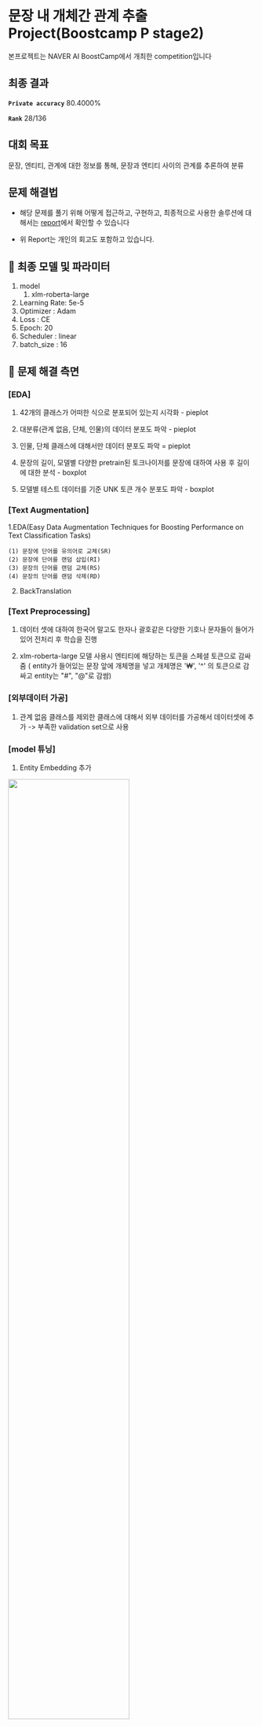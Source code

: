 # 문장 내 개체간 관계 추출 Project(Boostcamp P stage2)
본프로젝트는 NAVER AI BoostCamp에서 개최한 competition입니다

## 최종 결과
**`Private accuracy`** 80.4000%

**`Rank`** 28/136

## 대회 목표
문장, 엔티티, 관계에 대한 정보를 통해, 문장과 엔티티 사이의 관계를 추론하여 분류

## 문제 해결법

- 해당 문제를 풀기 위해 어떻게 접근하고, 구현하고, 최종적으로 사용한 솔루션에 대해서는 [report](https://www.notion.so/P-stage2-KLUE-Wrap-UP-Report-cbc9e97009004e6a89d3e87442a3e575)에서 확인할 수 있습니다

- 위 Report는 개인의 회고도 포함하고 있습니다.


## 📜 최종 모델 및 파라미터
   1. model
        1.  xlm-roberta-large
   2. Learning Rate: 5e-5
   3. Optimizer : Adam
   4. Loss : CE
   5. Epoch: 20
   6. Scheduler : linear
   7. batch_size : 16

## 🌟 문제 해결 측면
### **[EDA]**
1. 42개의 클래스가 어떠한 식으로 분포되어 있는지 시각화 - pieplot

2. 대분류(관계 없음, 단체, 인물)의 데이터 분포도 파악 - pieplot

3. 인물, 단체 클래스에 대해서만 데이터 분포도 파악 = pieplot

4. 문장의 길이, 모델별 다양한 pretrain된 토크나이저를 문장에 대하여 사용 후 길이에 대한 분석 - boxplot

5. 모델별 테스트 데이터를 기준 UNK 토큰 개수 분포도 파악 - boxplot

### **[Text Augmentation]**
1.EDA(Easy Data Augmentation Techniques for Boosting Performance on Text Classification Tasks)

    (1) 문장에 단어를 유의어로 교체(SR)
    (2) 문장에 단어를 랜덤 삽입(RI)
    (3) 문장의 단어를 랜덤 교체(RS)
    (4) 문장의 단어를 랜덤 삭제(RD)
 
2. BackTranslation

### **[Text Preprocessing]**
1. 데이터 셋에 대하여 한국어 말고도 한자나 괄호같은 다양한 기호나 문자들이 들어가 있어 전처리 후 학습을 진행

2. xlm-roberta-large 모델 사용시 엔티티에 해당하는 토큰을 스페셜 토큰으로 감싸줌
( entity가 들어있는 문장 앞에 개체명을 넣고 개체명은 '₩', '^' 의 토큰으로 감싸고 entity는 "#", "@"로 감쌈)

### **[외부데이터 가공]**
1. 관계 없음 클래스를 제외한 클래스에 대해서 외부 데이터를 가공해서 데이터셋에 추가 -> 부족한 validation set으로 사용

### **[model 튜닝]**
1. Entity Embedding 추가
<img src = "https://user-images.githubusercontent.com/51118441/120637631-1a520780-c4aa-11eb-9c4d-a889e1fe9fdb.png" width="70%">

2. last hidden state사용<br>
ver1(추가 층 추가)<br>
<img src = "https://user-images.githubusercontent.com/51118441/120637708-32298b80-c4aa-11eb-81b4-e45c99d8b8ba.png" width="70%"><br>
ver2(pooled output에 entity의 hidden state 값을 합쳐 평균을 구해 새로운 pooled output 도출)<br>
<img src = "https://user-images.githubusercontent.com/51118441/120637727-35247c00-c4aa-11eb-89a7-b48b7d9633c3.png" width="70%">

### **[multi task]**
1. EDA를 하였을 시 관계_없음과 나머지 클래스의 비율이 거의 1:1로 가까워 이를 2가지 task로 나눠 모델 학습을 하고 분류를 진행
<img src = "https://user-images.githubusercontent.com/51118441/120637813-4f5e5a00-c4aa-11eb-97bf-845e7b241ce1.png" width="50%">

### **[이외의 시도]**
1. 데이터 셋의 max length길이 분포를 구하고 모델에 들어가는 문장의 max length길이 조정

2. 클래스 불균형 해소를 위한 focalloss사용

3. Ensemble수행
